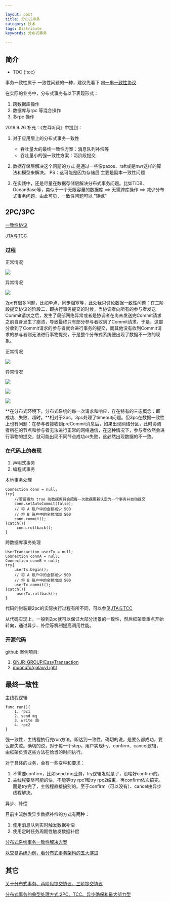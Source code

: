 ```yaml
---

layout: post
title: 分布式事务
category: 技术
tags: Distribute
keywords: 分布式事务

---
```


## 简介

* TOC
{:toc}

事务一致性属于 一致性问题的一种，建议先看下 [串一串一致性协议](http://qiankunli.github.io/2018/09/27/consistency_protocol.html)

在实际的业务中，分布式事务有以下表现形式：

1. 跨数据库操作
2. 数据库与rpc 等混合操作
3. 多rpc 操作

2018.9.26 补充：《左耳听风》中提到：

1. 对于应用层上的分布式事务一致性
	
	* 吞吐量大的最终一致性方案：消息队列补偿等
	* 吞吐量小的强一致性方案：两阶段提交
2. 数据存储层解决这个问题的方式 是通过一些像paxos、raft或是nwr这样的算法和模型来解决。 PS：这可能是因为存储层 主要是副本一致性问题
3. 在实践中，还是尽量在数据存储层解决分布式事务问题。比如TiDB、OceanBase等，类似于一个无限容量的数据库 ==> 无需跨库操作 ==> 减少分布式事务问题。由此可见，一致性问题可以 "转嫁"

## 2PC/3PC

[一致性协议](http://www.cnblogs.com/xrq730/p/4992198.html)

[JTA与TCC](http://qiankunli.github.io/2016/05/21/tcc.html)

### 过程

正常情况

![](/public/upload/architecture/2pc_3pc.png)

异常情况

![](/public/upload/architecture/2pc_3pc_2.png)

2pc有很多问题，比如单点、同步阻塞等，此处我只讨论数据一致性问题：在二阶段提交协议的阶段二，即执行事务提交的时候，当协调者向所有的参与者发送Commit请求之后，发生了局部网络异常或者是协调者在尚未发送完Commit请求之前自身发生了崩溃，导致最终只有部分参与者收到了Commit请求。于是，这部分收到了Commit请求的参与者就会进行事务的提交，而其他没有收到Commit请求的参与者则无法进行事物提交，于是整个分布式系统便出现了数据不一致的现象。

正常情况

![](/public/upload/architecture/2pc_3pc_3.png)

异常情况

![](/public/upload/architecture/2pc_3pc_4.png)

![](/public/upload/architecture/2pc_3pc_5.png)

![](/public/upload/architecture/2pc_3pc_6.png)

**在分布式环境下，分布式系统的每一次请求和响应，存在特有的三态概念：即成功、失败、超时。**相对于2pc，3pc处理了timeout问题。但3pc在数据一致性上也有问题：在参与者接收到preCommit消息后，如果出现网络分区，此时协调者所在的节点和参与者无法进行正常的网络通信，在这种情况下，参与者依然会进行事物的提交，就可能出现不同节点成功or失败，这必然出现数据的不一致。

### 在代码上的表现

1. 声明式事务
2. 编程式事务

本地事务处理

	Connection conn = null; 
	try{
	    //若设置为 true 则数据库将会把每一次数据更新认定为一个事务并自动提交
	    conn.setAutoCommit(false);
	    // 将 A 账户中的金额减少 500 
	    // 将 B 账户中的金额增加 500 
	    conn.commit();
	}catch(){
	     conn.rollback();
	}

跨数据库事务处理

	UserTransaction userTx = null; 
	Connection connA = null; 
	Connection connB = null; 
	try{
	    userTx.begin();
	    // 将 A 账户中的金额减少 500 
	    // 将 B 账户中的金额增加 500 
	    userTx.commit();
	}catch(){
	     userTx.rollback();
	}
	
代码的封装跟2pc的实际执行过程有所不同，可以参见[JTA与TCC](http://qiankunli.github.io/2016/05/21/tcc.html)

从代码实现上，一般到2pc就可以保证大部分场景的一致性，然后框架着重点开始转向，通过异步、补偿等机制提高调用性能。

### 开源代码

github 案例项目:

1. [QNJR-GROUP/EasyTransaction](https://github.com/QNJR-GROUP/EasyTransaction)
2. [moonufo/galaxyLight](https://github.com/moonufo/galaxyLight)

## 最终一致性

主线程逻辑

	func run(){
		1. rpc1
		2. send mq
		3. write db
		4. rpc2
	}

强一致性，主线程执行完run方法，即达到一致性，确切的说，是要么都成功，要么都失败。确切的说，对于每一个step，用户实现try、confirm、cancel逻辑，由框架负责这些方法在恰当的时间执行。

对于具体的业务，会有一些变种和要求：

1. 不需要confirm，比如send mq业务，try逻辑发就是了，没啥好confirm的。
2. 主线程要尽可能的快，不能等try rpc1和try rpc2结束，再confirm依次搞完。而是try完了，主线程直接搞别的。至于confirm（可以没有）、cancel由异步线程解决。

异步、补偿

目前主流触发异步数据补偿的方式有两种：

1. 使用消息队列实时触发数据补偿
2. 使用定时任务周期性触发数据补偿

[分布式系统事务一致性解决方案](http://www.infoq.com/cn/articles/solution-of-distributed-system-transaction-consistency)

[以交易系统为例，看分布式事务架构的五大演进](http://www.sohu.com/a/134477290_487514)

## 其它

[关于分布式事务、两阶段提交协议、三阶提交协议](http://www.hollischuang.com/archives/681)

[分布式事务的典型处理方式:2PC、TCC、异步确保和最大努力型](http://kaimingwan.com/post/fen-bu-shi/fen-bu-shi-shi-wu-de-dian-xing-chu-li-fang-shi-2pc-tcc-yi-bu-que-bao-he-zui-da-nu-li-xing)